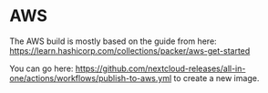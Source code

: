 # AWS

The AWS build is mostly based on the guide from here: https://learn.hashicorp.com/collections/packer/aws-get-started

You can go here: https://github.com/nextcloud-releases/all-in-one/actions/workflows/publish-to-aws.yml to create a new image.
